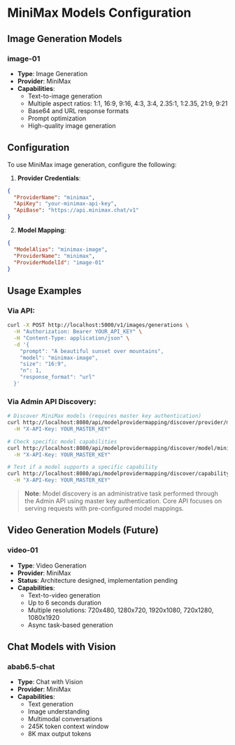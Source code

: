 # MiniMax Models Configuration

## Image Generation Models

### image-01
- **Type**: Image Generation
- **Provider**: MiniMax
- **Capabilities**:
  - Text-to-image generation
  - Multiple aspect ratios: 1:1, 16:9, 9:16, 4:3, 3:4, 2.35:1, 1:2.35, 21:9, 9:21
  - Base64 and URL response formats
  - Prompt optimization
  - High-quality image generation

## Configuration

To use MiniMax image generation, configure the following:

1. **Provider Credentials**:
```json
{
  "ProviderName": "minimax",
  "ApiKey": "your-minimax-api-key",
  "ApiBase": "https://api.minimax.chat/v1"
}
```

2. **Model Mapping**:
```json
{
  "ModelAlias": "minimax-image",
  "ProviderName": "minimax",
  "ProviderModelId": "image-01"
}
```

## Usage Examples

### Via API:
```bash
curl -X POST http://localhost:5000/v1/images/generations \
  -H "Authorization: Bearer YOUR_API_KEY" \
  -H "Content-Type: application/json" \
  -d '{
    "prompt": "A beautiful sunset over mountains",
    "model": "minimax-image",
    "size": "16:9",
    "n": 1,
    "response_format": "url"
  }'
```

### Via Admin API Discovery:
```bash
# Discover MiniMax models (requires master key authentication)
curl http://localhost:8080/api/modelprovidermapping/discover/provider/minimax \
  -H "X-API-Key: YOUR_MASTER_KEY"

# Check specific model capabilities
curl http://localhost:8080/api/modelprovidermapping/discover/model/minimax/minimax-image \
  -H "X-API-Key: YOUR_MASTER_KEY"

# Test if a model supports a specific capability
curl http://localhost:8080/api/modelprovidermapping/discover/capability/minimax-image/ImageGeneration \
  -H "X-API-Key: YOUR_MASTER_KEY"
```

> **Note**: Model discovery is an administrative task performed through the Admin API using master key authentication. Core API focuses on serving requests with pre-configured model mappings.

## Video Generation Models (Future)

### video-01
- **Type**: Video Generation
- **Provider**: MiniMax
- **Status**: Architecture designed, implementation pending
- **Capabilities**:
  - Text-to-video generation
  - Up to 6 seconds duration
  - Multiple resolutions: 720x480, 1280x720, 1920x1080, 720x1280, 1080x1920
  - Async task-based generation

## Chat Models with Vision

### abab6.5-chat
- **Type**: Chat with Vision
- **Provider**: MiniMax
- **Capabilities**:
  - Text generation
  - Image understanding
  - Multimodal conversations
  - 245K token context window
  - 8K max output tokens